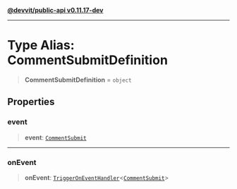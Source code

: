 [**@devvit/public-api v0.11.17-dev**](../README.md)

---

# Type Alias: CommentSubmitDefinition

> **CommentSubmitDefinition** = `object`

## Properties

<a id="event"></a>

### event

> **event**: [`CommentSubmit`](CommentSubmit.md)

---

<a id="onevent"></a>

### onEvent

> **onEvent**: [`TriggerOnEventHandler`](TriggerOnEventHandler.md)\<[`CommentSubmit`](../@devvit/namespaces/EventTypes/interfaces/CommentSubmit.md)\>
